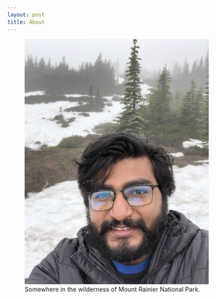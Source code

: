 ```yaml
---
layout: post
title: About
---
```



<figure>
  <img alt="Munai Das Udasin" src="/assets/images/IMG_4667.jpg" />
  <figcaption>
    Somewhere in the wilderness of Mount Rainier National Park.
  </figcaption>
</figure>
